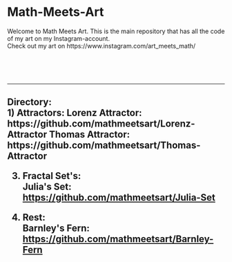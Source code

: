 # Math-Meets-Art
<p>Welcome to Math Meets Art. This is the main repository that has all the code of my art on my Instagram-account.<br>  
Check out my art on https://www.instagram.com/art_meets_math/</p>
<br>
<br>   
<br> 
<hr>
<h2>Directory:</2><br>
   1) Attractors:   
      Lorenz Attractor: https://github.com/mathmeetsart/Lorenz-Attractor   
      Thomas Attractor: https://github.com/mathmeetsart/Thomas-Attractor   
   
   3) Fractal Set's:<br>
      Julia's Set: https://github.com/mathmeetsart/Julia-Set   
   
   4) Rest:<br>
     Barnley's Fern: https://github.com/mathmeetsart/Barnley-Fern   

